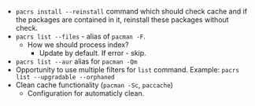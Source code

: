 - `pacrs install --reinstall` command which should check cache and if the
  packages are contained in it, reinstall these packages without check.
- `pacrs list --files` - alias of `pacman -F`.
  - How we should process index?
    - Update by default. If error - skip.
- `pacrs list --aur` alias for `pacman -Qm`
- Opportunity to use multiple filters for `list` command. Example:
  `pacrs list --upgradable --orphaned`
- Clean cache functionality (`pacman -Sc`, `paccache`)
  - Configuration for automaticly clean.
